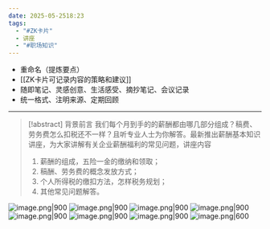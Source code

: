 ```yaml
---
date: 2025-05-2518:23
tags:
  - "#ZK卡片"
  - 讲座
  - "#职场知识"
---
```

- 重命名（提炼要点）
- [[ZK卡片可记录内容的策略和建议]]
- 随即笔记、灵感创意、生活感受、摘抄笔记、会议记录
- 统一格式、注明来源、定期回顾
---
> [!abstract] 背景前言 
> 我们每个月到手的的薪酬都由哪几部分组成？稿费、劳务费怎么扣税还不一样？且听专业人士为你解答。最新推出薪酬基本知识讲座，为大家讲解有关企业薪酬福利的常见问题，讲座内容  
> 1. 薪酬的组成，五险一金的缴纳和领取；  
> 2. 稿酬、劳务费的概念发放方式；  
> 3. 个人所得税的缴扣方法，怎样税务规划；  
> 4. 其他常见问题解答。

![image.png|900](https://fig-1321973591.cos.ap-nanjing.myqcloud.com/20250525182718.png)
![image.png|900](https://fig-1321973591.cos.ap-nanjing.myqcloud.com/20250525182752.png)
![image.png|900](https://fig-1321973591.cos.ap-nanjing.myqcloud.com/20250525183004.png)
![image.png|900](https://fig-1321973591.cos.ap-nanjing.myqcloud.com/20250525184222.png)
![image.png|900](https://fig-1321973591.cos.ap-nanjing.myqcloud.com/20250525184258.png)
![image.png|900](https://fig-1321973591.cos.ap-nanjing.myqcloud.com/20250525184330.png)
![image.png|900](https://fig-1321973591.cos.ap-nanjing.myqcloud.com/20250525184523.png)
![image.png|600](https://fig-1321973591.cos.ap-nanjing.myqcloud.com/20250525184605.png)
